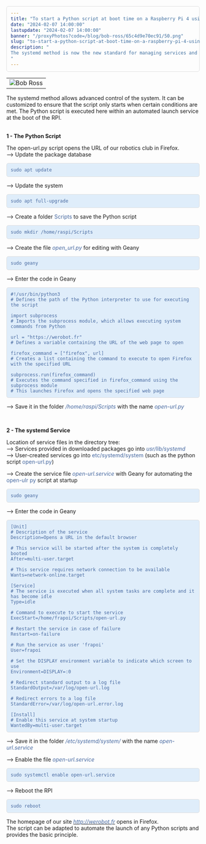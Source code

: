 ```yaml
---
title: "To start a Python script at boot time on a Raspberry Pi 4 using a systemd service"
date: "2024-02-07 14:00:00"
lastupdate: "2024-02-07 14:00:00"
banner: "/proxyPhotos?code=/blog/bob-ross/65c4d9e70ec91/50.png"
slug: "to-start-a-python-script-at-boot-time-on-a-raspberry-pi-4-using-a-systemd-service"
description: " 
The systemd method is now the new standard for managing services and automatically executing scripts
"
---
```

<style>
    pre {
        display: flex;
        color: #4769A1;
        background-color: #DFEDFA;
        padding: 10px;
        border: 1px solid #ddd;
        border-radius: 5px;
        overflow-x: auto;
        font-family: monospace;
    }

    code {
        line-height: normal;
    }
</style>

<table>
    <tr>
        <td><img alt="Bob Ross" src="/proxyPhotos?code=/blog/bob-ross/65c4cde2be4c4/50.png" /></td>
    </tr>
</table>

<p>The systemd method allows advanced control of the system. It can be customized to ensure that the script only starts
    when certain conditions are met. The Python script is executed here within an automated launch service at the boot
    of the RPI.<br /><br />
<p><strong>1 - The Python Script</strong></p>
    The open-url.py script opens the URL of our robotics club in Firefox.<br />
    --> Update the package database &nbsp;
</p>

<pre>
<code>sudo apt update
</code>
</pre>

<p>--> Update the system</p>

<pre>
<code>sudo apt full-upgrade
</code>
</pre>

<p>--> Create a folder <span style="color:#4769A1;">Scripts</span> to save the Python script &nbsp;
</p>

<pre>
<code>sudo mkdir /home/raspi/Scripts
</code>
</pre>

<p>--> Create the file <em><span style="color: #4769A1">open_url.py</span></em> for editing with Geany
</p>

<pre>
<code>sudo geany
</code>
</pre>

<p>--> Enter the code in Geany</p>

<pre>
<code>#!/usr/bin/python3
# Defines the path of the Python interpreter to use for executing the script

import subprocess
# Imports the subprocess module, which allows executing system commands from Python

url = &quot;https://werobot.fr&quot;
# Defines a variable containing the URL of the web page to open

firefox_command = [&quot;firefox&quot;, url]
# Creates a list containing the command to execute to open Firefox with the specified URL

subprocess.run(firefox_command)
# Executes the command specified in firefox_command using the subprocess module
# This launches Firefox and opens the specified web page
</code>
</pre>

<p>--> Save it in the folder <em><span style="color: #4769A1">/home/raspi/Scripts</span></em> with the name
    <em><span style="color: #4769A1">open-url.py</span></em></p><br />

<p><strong>2 - The systemd Service</strong></p>

<p>Location of service files in the directory tree:<br />
    --> Services provided in downloaded packages go into <span
        style="color:#4769A1;"><em>usr/lib/systemd</em></span><br />
    --> User-created services go into <span
        style="color:#4769A1;">etc/systemd/system</span> (such as the python script <span
        style="color:#4769A1;">open-url.py</span>)</p>

<p>--> Create the service file <em><span style="color: #4769A1">open-url.service</span></em> with Geany
    for automating the <span style="color:#4769A1;">open-ulr py</span> script at startup</p>

<pre>
<code>sudo geany
</code>
</pre>

<p>--> Enter the code in Geany</p>

<pre>
<code>[Unit]
# Description of the service
Description=Opens a URL in the default browser

# This service will be started after the system is completely booted
After=multi-user.target

# This service requires network connection to be available
Wants=network-online.target

[Service]
# The service is executed when all system tasks are complete and it has become idle
Type=idle

# Command to execute to start the service
ExecStart=/home/frapoi/Scripts/open-url.py

# Restart the service in case of failure
Restart=on-failure

# Run the service as user 'frapoi'
User=frapoi

# Set the DISPLAY environment variable to indicate which screen to use
Environment=DISPLAY=:0

# Redirect standard output to a log file
StandardOutput=/var/log/open-url.log

# Redirect errors to a log file
StandardError=/var/log/open-url.error.log

[Install]
# Enable this service at system startup
WantedBy=multi-user.target
</code>
</pre>

<p>--> Save it in the folder <em><span style="color: #4769A1">/etc/systemd/system/</span></em> with the name
    <em><span style="color: #4769A1">open-url.service</span></em></p>

<p>--> Enable the file <em><span style="color: #4769A1">open-url.service</span></em></p>

<pre>
<code>sudo systemctl enable open-url.service
</code>
</pre>

<p>--> Reboot the RPI</p>

<pre>
<code>sudo reboot
</code>
</pre>

<p>The homepage of our site <a href="http://werobot.fr" target="_blank"><em><span style="color:#4769A1;">http://werobot.fr</span></em></a> opens in Firefox.<br />
The script can be adapted to automate the launch of any Python scripts and provides the basic principle.</p>
    